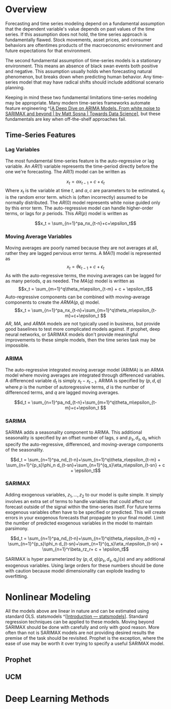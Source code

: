# Overview 
Forecasting and time series modeling depend on a fundamental assumption that the dependent variable's value depends on  past values of the time series. If this assumption does not hold, the time series approach is fundamentally flawed. Stock movements, asset prices, and consumer behaviors are oftentimes products of the macroeconomic environment and future expectations for that environment.

The second fundamental assumption of time-series models is a stationary environment. This means an absence of black swan events both positive and negative. This assumption usually holds when forecasting natural phenomenon, but breaks down when predicting human behavior. Any time-series model that may have radical shifts should include additional scenario planning. 

Keeping in mind these two fundamental limitations time-series modeling may be appropriate. Many modern time-series frameworks automate feature engineering ^[[A Deep Dive on ARIMA Models. From white noise to SARIMAX and beyond | by Matt Sosna | Towards Data Science](https://towardsdatascience.com/a-deep-dive-on-arima-models-8900c199ccf)], but these fundamentals are key when off-the-shelf approaches fail. 

## Time-Series Features 

### Lag Variables 
The most fundamental time-series feature is the auto-regressive or lag variable. An $AR(1)$ variable represents the time-period directly before the one we're forecasting. The $AR(1)$ model can be written as 

$$x_t = \alpha x_{t-1}+c+\epsilon_t$$
Where $x_t$ is the variable at time $t$, and $\alpha, c$ are parameters to be estimated. $\epsilon_t$ is the random error term. which is (often incorrectly) assumed to be normally distributed. The $AR(0)$ model represents white noise guided only by this error term. The auto-regressive model can handle higher-order terms, or lags for $p$ periods. This $AR(p)$ model is written as 

$$x_t = \sum_{n=1}^pa_nx_{t-n}+c+\epsilon_t$$
### Moving Average Variables
Moving averages are poorly named because they are not averages at all, rather they are lagged pervious error terms. A $MA(1)$ model is represented as
$$x_t=\theta\epsilon_{t-1}+c+\epsilon_t$$
As with the auto-regressive terms, the moving averages can be lagged for as many periods, $q$ as needed. The $MA(q)$ model is written as 
$$x_t = \sum_{m=1}^q\theta_m\epsilon_{t-m} + c + \epsilon_t$$
Auto-regressive components can be combined with moving-average components to create the $ARMA(p,q)$ model. 
$$x_t = \sum_{n=1}^pa_nx_{t-n}+\sum_{m=1}^q\theta_m\epsilon_{t-m}+c+\epsilon_t $$
$AR$, $MA$, and $ARMA$ models are not typically used in business, but provide good baselines to test more complicated models against. If prophet, deep neural networks, or SARIMAX models don't provide meaningful improvements to these simple models, then the time series task may be impossible. 

### ARIMA 
The auto-regressive integrated moving average model (ARIMA) is an ARMA model where moving averages are integrated through differenced variables. A differenced variable $d_t$ is simply $x_t-x_{t-1}$. ARIMA is specified by $(p, d, q)$ where $p$ is the number of autoregressive terms, $d$ is the number of differenced terms, and $q$ are lagged moving averages. 

$$d_t = \sum_{n=1}^pa_nd_{t-n}+\sum_{m=1}^q\theta_m\epsilon_{t-m}+c+\epsilon_t $$

### SARIMA 
SARIMA adds a seasonality component to ARIMA. This additional seasonality is specified by an offset number of lags, $s$ and $p_s, d_s, q_s$ which specify the auto-regressive, differenced, and moving-average components of the seasonality. 

$$d_t = \sum_{n=1}^pa_nd_{t-n}+\sum_{n=1}^q\theta_n\epsilon_{t-m} + \sum_{n=1}^{p_s}\phi_n d_{t-sn}+\sum_{n=1}^{q_s}\eta_n\epsilon_{t-sn} + c + \epsilon_t$$
### SARIMAX 
Adding exogenous variables, $z_1, ..., z_2$ to our model is quite simple. It simply involves an extra set of terms to handle variables that could affect our forecast outside of the signal within the time-series itself. For future terms exogenous variables often have to be specified or predicted. This will create errors in your exogenous forecasts that propagate to your final model. Limit the number of predicted exogenous variables in the model to maintain parsimony. 

$$d_t = \sum_{n=1}^pa_nd_{t-n}+\sum_{n=1}^q\theta_n\epsilon_{t-m} + \sum_{n=1}^{p_s}\phi_n d_{t-sn}+\sum_{n=1}^{q_s}\eta_n\epsilon_{t-sn} + \sum_{n=1}^r\beta_rz_r+ c + \epsilon_t$$

SARIMAX is hyper parameterized by $(p,d,q)(p_s,d_s,q_s)(s)$ and any additional exogenous variables. Using large orders for these numbers should be done with caution because model dimensionality can explode leading to overfitting. 

# Nonlinear Modeling

All the models above are linear in nature and can be estimated using standard OLS. statsmodels ^[[Introduction — statsmodels](https://www.statsmodels.org/stable/index.html)]. Standard regression techniques can be applied to these models. Moving beyond SARIMAX should be done with carefully and only with good reason. More often than not is SARIMAX models are not providing desired results the premise of the task should be revisited. Prophet is the exception, where the ease of use may be worth it over trying to specify a useful SARIMAX model. 

## Prophet

## UCM

# Deep Learning Methods